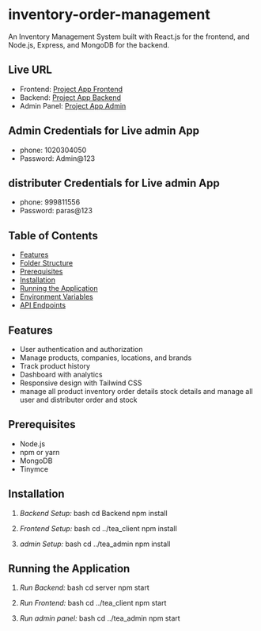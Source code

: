 # inventory-order-management
 
An Inventory Management System built with React.js for the frontend, and Node.js, Express, and MongoDB for the backend.

## Live URL
- Frontend: [Project App Frontend](https://order-management-app-fjs5.vercel.app/)
- Backend: [Project App Backend](https://order-management-app-oxvi.onrender.com)
- Admin Panel: [Project App Admin](https://order-management-app-nu.vercel.app/)

## Admin Credentials for Live admin App
- phone: 1020304050
- Password: Admin@123

## distributer Credentials for Live admin App
- phone: 999811556
- Password: paras@123


## Table of Contents

- [Features](#features)
- [Folder Structure](#folder-structure)
- [Prerequisites](#prerequisites)
- [Installation](#installation)
- [Running the Application](#running-the-application)
- [Environment Variables](#environment-variables)
- [API Endpoints](#api-endpoints)

## Features

- User authentication and authorization
- Manage products, companies, locations, and brands
- Track product history
- Dashboard with analytics
- Responsive design with Tailwind CSS
- manage all product inventory order details stock details and manage all user and distributer order and stock

## Prerequisites

- Node.js
- npm or yarn
- MongoDB
- Tinymce

## Installation

1. *Backend Setup:*
   bash
   cd Backend
   npm install
   

2. *Frontend Setup:*
   bash
   cd ../tea_client
   npm install
   
3. *admin Setup:*
   bash
   cd ../tea_admin
   npm install
   

## Running the Application

1. *Run Backend:*
   bash
   cd server
   npm start
   

2. *Run Frontend:*
   bash
   cd ../tea_client
   npm start
   
 3. *Run admin panel:*
   bash
   cd ../tea_admin
   npm start
